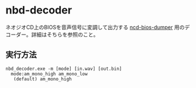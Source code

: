 # nbd-decoder
ネオジオCD上のBIOSを音声信号に変調して出力する
[ncd-bios-dumper](https://github.com/scrap-a/ncd-bios-dumper)
用のデコーダー。詳細はそちらを参照のこと。

## 実行方法

```
nbd_decoder.exe -m [mode] [in.wav] [out.bin]
  mode:am_mono_high am_mono_low
   (default) am_mono_high
```
